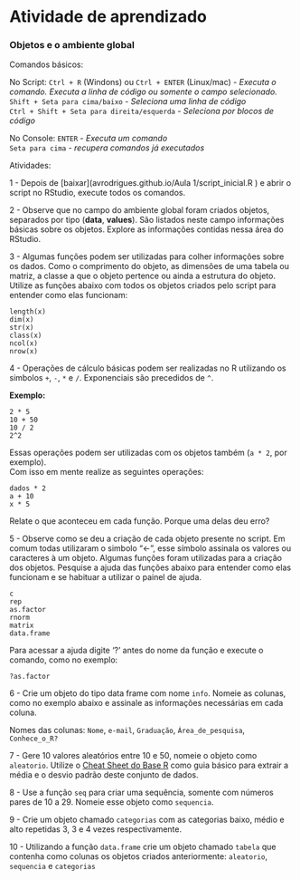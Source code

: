 Atividade de aprendizado
================

### Objetos e o ambiente global

Comandos básicos:

No Script: `Ctrl + R` (Windons) ou `Ctrl + ENTER` (Linux/mac) - *Executa o comando. Executa a linha de código ou somente o campo selecionado.*  
`Shift + Seta para cima/baixo` - *Seleciona uma linha de código*  
`Ctrl + Shift + Seta para direita/esquerda` - *Seleciona por blocos de código*  

No Console: `ENTER` - *Executa um comando*  
`Seta para cima` - *recupera comandos já executados*  

Atividades:

1 - Depois de [baixar](avrodrigues.github.io/Aula 1/script_inicial.R ) e abrir o script no RStudio, execute todos os comandos.

2 - Observe que no campo do ambiente global foram criados objetos, separados por tipo (**data**, **values**). São listados neste campo informações básicas sobre os objetos. Explore as informações contidas nessa área do RStudio.

3 - Algumas funções podem ser utilizadas para colher informações sobre os dados. Como o comprimento do objeto, as dimensões de uma tabela ou matriz, a classe a que o objeto pertence ou ainda a estrutura do objeto.  
Utilize as funções abaixo com todos os objetos criados pelo script para entender como elas funcionam:

`length(x)`  
`dim(x)`  
`str(x)`  
`class(x)`  
`ncol(x)`  
`nrow(x)`  

4 - Operações de cálculo básicas podem ser realizadas no R utilizando os simbolos `+`, `-`, `*` e `/`. Exponenciais são precedidos de `^`.

**Exemplo:**

`2 * 5`  
`10 + 50`  
`10 / 2`  
`2^2`  

Essas operações podem ser utilizadas com os objetos também (`a * 2`, por exemplo).  
Com isso em mente realize as seguintes operações:

`dados * 2`  
`a + 10`  
`x * 5`  

Relate o que aconteceu em cada função. Porque uma delas deu erro?

5 - Observe como se deu a criação de cada objeto presente no script. Em comum todas utilizaram o simbolo “&lt;-”, esse símbolo assinala os valores ou caracteres à um objeto. Algumas funções foram utilizadas para a criação dos objetos. Pesquise a ajuda das funções abaixo para entender como elas funcionam e se habituar a utilizar o painel de ajuda.

`c`  
`rep`  
`as.factor`  
`rnorm`  
`matrix`  
`data.frame`  

Para acessar a ajuda digite ‘?’ antes do nome da função e execute o comando, como no exemplo:

`?as.factor`  

6 - Crie um objeto do tipo data frame com nome `info`. Nomeie as colunas,  como no exemplo abaixo e assinale as informações necessárias em cada coluna.  

Nomes das colunas: `Nome`, `e-mail`, `Graduação`, `Área_de_pesquisa`, `Conhece_o_R?`

7 - Gere 10 valores aleatórios entre 10 e 50, nomeie o objeto como `aleatorio`. Utilize o [Cheat Sheet do Base R](https://www.rstudio.com/wp-content/uploads/2016/10/r-cheat-sheet-3.pdf) como guia básico para extrair a média e o desvio padrão deste conjunto de dados.

8 - Use a função `seq` para criar uma sequência, somente com números pares de 10 a 29. Nomeie esse objeto como `sequencia`.

9 - Crie um objeto chamado `categorias` com as categorias baixo, médio e alto repetidas 3, 3 e 4 vezes respectivamente.

10 - Utilizando a função `data.frame` crie um objeto chamado `tabela` que contenha como colunas os objetos criados anteriormente: `aleatorio`, `sequencia` e `categorias`
